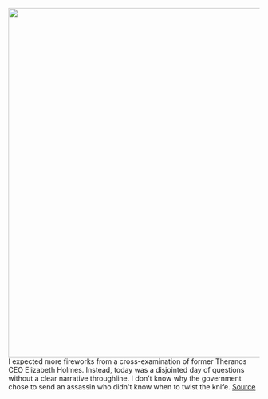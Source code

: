 <img src='https://cdn.vox-cdn.com/thumbor/XWx7aRHut49GHQ_0QdW8d5e5cSE=/0x0:2040x1360/1200x675/filters:focal(857x517:1183x843)/cdn.vox-cdn.com/uploads/chorus_image/image/70242787/vpavic_20211207_4918_0010.0.jpg' width='700px' /><br/>
I expected more fireworks from a cross-examination of former Theranos CEO Elizabeth Holmes. Instead, today was a disjointed day of questions without a clear narrative throughline. I don't know why the government chose to send an assassin who didn't know when to twist the knife.
<a href='https://www.theverge.com/2021/12/7/22823361/elizabeth-holmes-theranos-fraud-trial-cross-examination'> Source <a/>